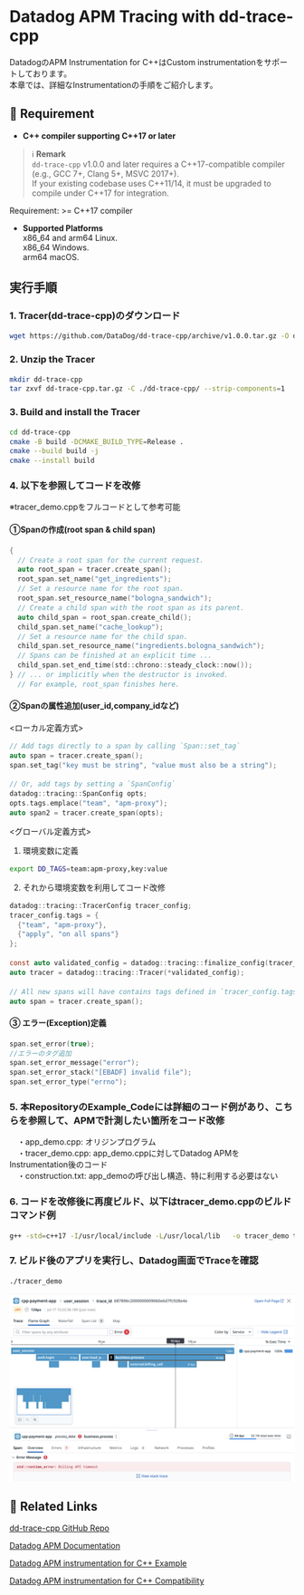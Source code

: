 # Datadog APM Tracing with dd-trace-cpp

DatadogのAPM Instrumentation for C++はCustom instrumentationをサポートしております。  
本章では、詳細なInstrumentationの手順をご紹介します。

## 📌 Requirement

- **C++ compiler supporting C++17 or later**

> ℹ️ **Remark**  
> `dd-trace-cpp` v1.0.0 and later requires a C++17-compatible compiler (e.g., GCC 7+, Clang 5+, MSVC 2017+).  
> If your existing codebase uses C++11/14, it must be upgraded to compile under C++17 for integration.

  Requirement: >= C++17 compiler
- **Supported Platforms**  
  x86_64 and arm64 Linux.  
  x86_64 Windows.  
  arm64 macOS.  

## 実行手順

### 1. Tracer(dd-trace-cpp)のダウンロード
```bash
wget https://github.com/DataDog/dd-trace-cpp/archive/v1.0.0.tar.gz -O dd-trace-cpp.tar.gz
```

### 2. Unzip the Tracer
```bash
mkdir dd-trace-cpp
tar zxvf dd-trace-cpp.tar.gz -C ./dd-trace-cpp/ --strip-components=1
```

### 3. Build and install the Tracer
```bash
cd dd-trace-cpp
cmake -B build -DCMAKE_BUILD_TYPE=Release .
cmake --build build -j
cmake --install build
```

### 4. 以下を参照してコードを改修
※tracer_demo.cppをフルコードとして参考可能

#### ①Spanの作成(root span & child span)
```c
{
  // Create a root span for the current request.
  auto root_span = tracer.create_span();
  root_span.set_name("get_ingredients");
  // Set a resource name for the root span.
  root_span.set_resource_name("bologna_sandwich");
  // Create a child span with the root span as its parent.
  auto child_span = root_span.create_child();
  child_span.set_name("cache_lookup");
  // Set a resource name for the child span.
  child_span.set_resource_name("ingredients.bologna_sandwich");
  // Spans can be finished at an explicit time ...
  child_span.set_end_time(std::chrono::steady_clock::now());
} // ... or implicitly when the destructor is invoked.
  // For example, root_span finishes here.
```

#### ②Spanの属性追加(user_id,company_idなど)
 <ローカル定義方式>
 ```c
// Add tags directly to a span by calling `Span::set_tag`
auto span = tracer.create_span();
span.set_tag("key must be string", "value must also be a string");

// Or, add tags by setting a `SpanConfig`
datadog::tracing::SpanConfig opts;
opts.tags.emplace("team", "apm-proxy");
auto span2 = tracer.create_span(opts);
 ```

 <グローバル定義方式>  
1. 環境変数に定義
```bash
export DD_TAGS=team:apm-proxy,key:value
```

2. それから環境変数を利用してコード改修  
```c
datadog::tracing::TracerConfig tracer_config;
tracer_config.tags = {
  {"team", "apm-proxy"},
  {"apply", "on all spans"}
};

const auto validated_config = datadog::tracing::finalize_config(tracer_config);
auto tracer = datadog::tracing::Tracer(*validated_config);

// All new spans will have contains tags defined in `tracer_config.tags`
auto span = tracer.create_span();
```

#### ③ エラー(Exception)定義
```c
span.set_error(true);
//エラーのタグ追加
span.set_error_message("error");
span.set_error_stack("[EBADF] invalid file");
span.set_error_type("errno");
```
### 5. 本RepositoryのExample_Codeには詳細のコード例があり、こちらを参照して、APMで計測したい箇所をコード改修  
　・app_demo.cpp: オリジンプログラム  
　・tracer_demo.cpp: app_demo.cppに対してDatadog APMをInstrumentation後のコード  
　・construction.txt: app_demoの呼び出し構造、特に利用する必要はない  

### 6. コードを改修後に再度ビルド、以下はtracer_demo.cppのビルドコマンド例
```bash
g++ -std=c++17 -I/usr/local/include -L/usr/local/lib   -o tracer_demo tracer_demo.cpp   -ldd_trace_cpp-static -lcurl -lpthread -ldl
```

### 7. ビルド後のアプリを実行し、Datadog画面でTraceを確認
```bash
./tracer_demo
```
![Datadog APM画面](./images/apm_trace.png)




## 📎 Related Links  
[dd-trace-cpp GitHub Repo](https://github.com/DataDog/dd-trace-cpp)

[Datadog APM Documentation](https://docs.datadoghq.com/tracing/trace_collection/custom_instrumentation/cpp/dd-api?tab=globally)

[Datadog APM instrumentation for C++ Example ](https://docs.datadoghq.com/tracing/guide/setting_up_apm_with_cpp/)

[Datadog APM instrumentation for C++ Compatibility](https://docs.datadoghq.com/tracing/trace_collection/compatibility/cpp/)





